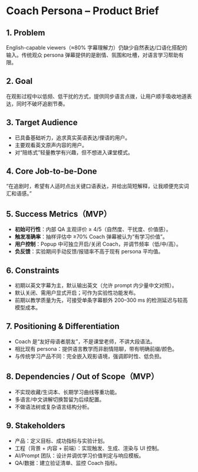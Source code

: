 # Coach Persona – Product Brief

## 1. Problem
English-capable viewers（≈80% 字幕理解力）仍缺少自然表达/口语化搭配的输入。传统观众 persona 弹幕提供的是剧情、氛围和吐槽，对语言学习帮助有限。

## 2. Goal
在观影过程中以低频、低干扰的方式，提供同步语言点拨，让用户顺手吸收地道表达，同时不破坏追剧节奏。

## 3. Target Audience
- 已具备基础听力，追求真实英语表达/俚语的用户。
- 主要观看英文原声内容的用户。
- 对“陪练式”轻量教学有兴趣，但不想进入课堂模式。

## 4. Core Job-to-be-Done
“在追剧时，希望有人适时点出关键口语表达，并给出简短解释，让我顺便充实词汇和语感。”

## 5. Success Metrics（MVP）
- **初始可行性**：内部 QA 主观评价 ≥ 4/5（自然度、干扰度、价值感）。
- **触发准确率**：抽样评估中 ≥70% Coach 弹幕被认为“有学习价值”。
- **用户控制**：Popup 中可独立开启/关闭 Coach，并调节频率（低/中/高）。
- **负反馈**：实验期间手动反馈/报错率不高于现有 persona 平均值。

## 6. Constraints
- 初期以英文字幕为主，默认输出英文（允许 prompt 内少量中文对照）。
- 默认关闭、需用户显式开启；可作为实验性功能发布。
- 前期以教学质量为先，可接受单条字幕额外 200–300 ms 的检测延迟与较高模型成本。

## 7. Positioning & Differentiation
- Coach 是“友好母语者朋友”，不是课堂老师，不讲大段语法。
- 相比现有 persona：提供语言教学而非剧情陪聊，带有明确前缀/颜色。
- 与传统学习产品不同：完全嵌入观影语境，强调即时性、低负担。

## 8. Dependencies / Out of Scope（MVP）
- 不实现收藏/生词本、长期学习曲线等重功能。
- 多语言/中文讲解切换暂留为后续配置。
- 不做语法树或复杂语言结构分析。

## 9. Stakeholders
- 产品：定义目标、成功指标与实验计划。
- 工程（背景 + 内容 + 前端）：实现触发、生成、渲染与 UI 控制。
- AI/Prompt 团队：设计并调优学习价值判定与响应模板。
- QA/数据：建立验证清单、监控 Coach 指标。
